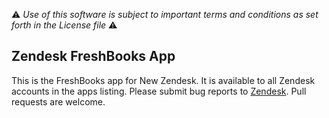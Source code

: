 :warning: *Use of this software is subject to important terms and conditions as set forth in the License file* :warning: 

## Zendesk FreshBooks App

This is the FreshBooks app for New Zendesk. It is available to all Zendesk
accounts in the apps listing. Please submit bug reports to
[Zendesk](https://support.zendesk.com/requests/new). Pull requests are welcome.
